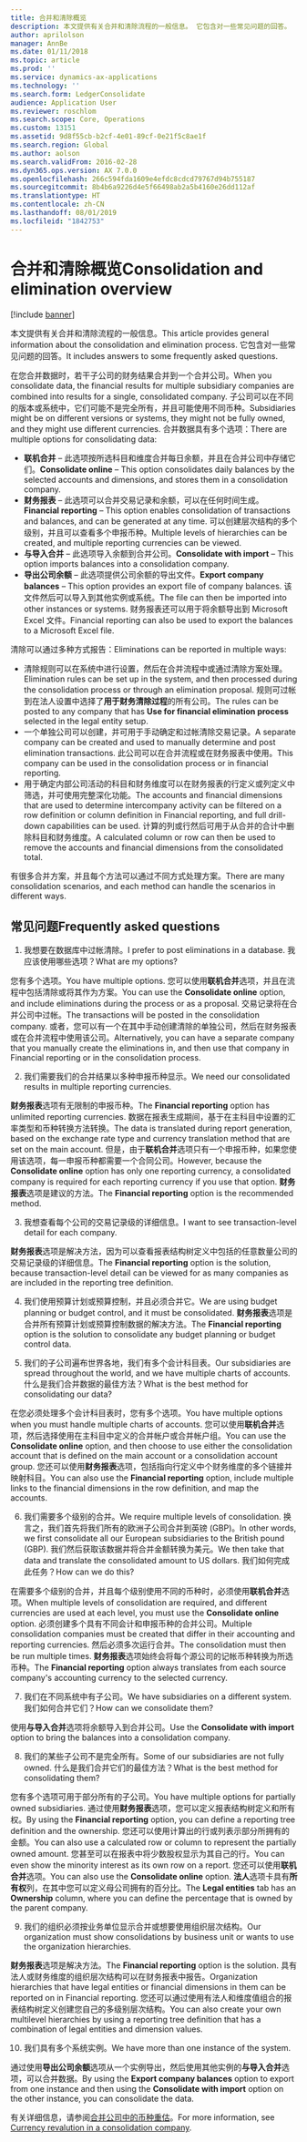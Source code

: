 ```yaml
---
title: 合并和清除概览
description: 本文提供有关合并和清除流程的一般信息。 它包含对一些常见问题的回答。
author: aprilolson
manager: AnnBe
ms.date: 01/11/2018
ms.topic: article
ms.prod: ''
ms.service: dynamics-ax-applications
ms.technology: ''
ms.search.form: LedgerConsolidate
audience: Application User
ms.reviewer: roschlom
ms.search.scope: Core, Operations
ms.custom: 13151
ms.assetid: 9d8f55cb-b2cf-4e01-89cf-0e21f5c8ae1f
ms.search.region: Global
ms.author: aolson
ms.search.validFrom: 2016-02-28
ms.dyn365.ops.version: AX 7.0.0
ms.openlocfilehash: 266c594fda1609e4efdc8cdcd79767d94b755187
ms.sourcegitcommit: 8b4b6a9226d4e5f66498ab2a5b4160e26dd112af
ms.translationtype: HT
ms.contentlocale: zh-CN
ms.lasthandoff: 08/01/2019
ms.locfileid: "1842753"
---
```

# <a name="consolidation-and-elimination-overview"></a><span data-ttu-id="93dc6-104">合并和清除概览</span><span class="sxs-lookup"><span data-stu-id="93dc6-104">Consolidation and elimination overview</span></span>

[!include [banner](../includes/banner.md)]

<span data-ttu-id="93dc6-105">本文提供有关合并和清除流程的一般信息。</span><span class="sxs-lookup"><span data-stu-id="93dc6-105">This article provides general information about the consolidation and elimination process.</span></span> <span data-ttu-id="93dc6-106">它包含对一些常见问题的回答。</span><span class="sxs-lookup"><span data-stu-id="93dc6-106">It includes answers to some frequently asked questions.</span></span>

<span data-ttu-id="93dc6-107">在您合并数据时，若干子公司的财务结果合并到一个合并公司。</span><span class="sxs-lookup"><span data-stu-id="93dc6-107">When you consolidate data, the financial results for multiple subsidiary companies are combined into results for a single, consolidated company.</span></span> <span data-ttu-id="93dc6-108">子公司可以在不同的版本或系统中，它们可能不是完全所有，并且可能使用不同币种。</span><span class="sxs-lookup"><span data-stu-id="93dc6-108">Subsidiaries might be on different versions or systems, they might not be fully owned, and they might use different currencies.</span></span> <span data-ttu-id="93dc6-109">合并数据具有多个选项：</span><span class="sxs-lookup"><span data-stu-id="93dc6-109">There are multiple options for consolidating data:</span></span>

-   <span data-ttu-id="93dc6-110">**联机合并** – 此选项按所选科目和维度合并每日余额，并且在合并公司中存储它们。</span><span class="sxs-lookup"><span data-stu-id="93dc6-110">**Consolidate online** – This option consolidates daily balances by the selected accounts and dimensions, and stores them in a consolidation company.</span></span>
-   <span data-ttu-id="93dc6-111">**财务报表** – 此选项可以合并交易记录和余额，可以在任何时间生成。</span><span class="sxs-lookup"><span data-stu-id="93dc6-111">**Financial reporting** – This option enables consolidation of transactions and balances, and can be generated at any time.</span></span> <span data-ttu-id="93dc6-112">可以创建层次结构的多个级别，并且可以查看多个申报币种。</span><span class="sxs-lookup"><span data-stu-id="93dc6-112">Multiple levels of hierarchies can be created, and multiple reporting currencies can be viewed.</span></span>
-   <span data-ttu-id="93dc6-113">**与导入合并** – 此选项导入余额到合并公司。</span><span class="sxs-lookup"><span data-stu-id="93dc6-113">**Consolidate with import** – This option imports balances into a consolidation company.</span></span>
-   <span data-ttu-id="93dc6-114">**导出公司余额** – 此选项提供公司余额的导出文件。</span><span class="sxs-lookup"><span data-stu-id="93dc6-114">**Export company balances** – This option provides an export file of company balances.</span></span> <span data-ttu-id="93dc6-115">该文件然后可以导入到其他实例或系统。</span><span class="sxs-lookup"><span data-stu-id="93dc6-115">The file can then be imported into other instances or systems.</span></span> <span data-ttu-id="93dc6-116">财务报表还可以用于将余额导出到 Microsoft Excel 文件。</span><span class="sxs-lookup"><span data-stu-id="93dc6-116">Financial reporting can also be used to export the balances to a Microsoft Excel file.</span></span>

<span data-ttu-id="93dc6-117">清除可以通过多种方式报告：</span><span class="sxs-lookup"><span data-stu-id="93dc6-117">Eliminations can be reported in multiple ways:</span></span>

-   <span data-ttu-id="93dc6-118">清除规则可以在系统中进行设置，然后在合并流程中或通过清除方案处理。</span><span class="sxs-lookup"><span data-stu-id="93dc6-118">Elimination rules can be set up in the system, and then processed during the consolidation process or through an elimination proposal.</span></span> <span data-ttu-id="93dc6-119">规则可过帐到在法人设置中选择了**用于财务清除过程**的所有公司。</span><span class="sxs-lookup"><span data-stu-id="93dc6-119">The rules can be posted to any company that has **Use for financial elimination process** selected in the legal entity setup.</span></span>
-   <span data-ttu-id="93dc6-120">一个单独公司可以创建，并可用于手动确定和过帐清除交易记录。</span><span class="sxs-lookup"><span data-stu-id="93dc6-120">A separate company can be created and used to manually determine and post elimination transactions.</span></span> <span data-ttu-id="93dc6-121">此公司可以在合并流程或在财务报表中使用。</span><span class="sxs-lookup"><span data-stu-id="93dc6-121">This company can be used in the consolidation process or in financial reporting.</span></span>
-   <span data-ttu-id="93dc6-122">用于确定内部公司活动的科目和财务维度可以在财务报表的行定义或列定义中筛选，并可使用完整深化功能。</span><span class="sxs-lookup"><span data-stu-id="93dc6-122">The accounts and financial dimensions that are used to determine intercompany activity can be filtered on a row definition or column definition in Financial reporting, and full drill-down capabilities can be used.</span></span> <span data-ttu-id="93dc6-123">计算的列或行然后可用于从合并的合计中删除科目和财务维度。</span><span class="sxs-lookup"><span data-stu-id="93dc6-123">A calculated column or row can then be used to remove the accounts and financial dimensions from the consolidated total.</span></span>

<span data-ttu-id="93dc6-124">有很多合并方案，并且每个方法可以通过不同方式处理方案。</span><span class="sxs-lookup"><span data-stu-id="93dc6-124">There are many consolidation scenarios, and each method can handle the scenarios in different ways.</span></span>

## <a name="frequently-asked-questions"></a><span data-ttu-id="93dc6-125">常见问题</span><span class="sxs-lookup"><span data-stu-id="93dc6-125">Frequently asked questions</span></span>
1.  <span data-ttu-id="93dc6-126">我想要在数据库中过帐清除。</span><span class="sxs-lookup"><span data-stu-id="93dc6-126">I prefer to post eliminations in a database.</span></span> <span data-ttu-id="93dc6-127">我应该使用哪些选项？</span><span class="sxs-lookup"><span data-stu-id="93dc6-127">What are my options?</span></span>

<span data-ttu-id="93dc6-128">您有多个选项。</span><span class="sxs-lookup"><span data-stu-id="93dc6-128">You have multiple options.</span></span> <span data-ttu-id="93dc6-129">您可以使用**联机合并**选项，并且在流程中包括清除或将其作为方案。</span><span class="sxs-lookup"><span data-stu-id="93dc6-129">You can use the **Consolidate online** option, and include eliminations during the process or as a proposal.</span></span> <span data-ttu-id="93dc6-130">交易记录将在合并公司中过帐。</span><span class="sxs-lookup"><span data-stu-id="93dc6-130">The transactions will be posted in the consolidation company.</span></span> <span data-ttu-id="93dc6-131">或者，您可以有一个在其中手动创建清除的单独公司，然后在财务报表或在合并流程中使用该公司。</span><span class="sxs-lookup"><span data-stu-id="93dc6-131">Alternatively, you can have a separate company that you manually create the eliminations in, and then use that company in Financial reporting or in the consolidation process.</span></span>

2.  <span data-ttu-id="93dc6-132">我们需要我们的合并结果以多种申报币种显示。</span><span class="sxs-lookup"><span data-stu-id="93dc6-132">We need our consolidated results in multiple reporting currencies.</span></span>

<span data-ttu-id="93dc6-133">**财务报表**选项有无限制的申报币种。</span><span class="sxs-lookup"><span data-stu-id="93dc6-133">The **Financial reporting** option has unlimited reporting currencies.</span></span> <span data-ttu-id="93dc6-134">数据在报表生成期间，基于在主科目中设置的汇率类型和币种转换方法转换。</span><span class="sxs-lookup"><span data-stu-id="93dc6-134">The data is translated during report generation, based on the exchange rate type and currency translation method that are set on the main account.</span></span> <span data-ttu-id="93dc6-135">但是，由于**联机合并**选项只有一个申报币种，如果您使用该选项，每一申报币种都需要一个合同公司。</span><span class="sxs-lookup"><span data-stu-id="93dc6-135">However, because the **Consolidate online** option has only one reporting currency, a consolidated company is required for each reporting currency if you use that option.</span></span> <span data-ttu-id="93dc6-136">**财务报表**选项是建议的方法。</span><span class="sxs-lookup"><span data-stu-id="93dc6-136">The **Financial reporting** option is the recommended method.</span></span>

3.  <span data-ttu-id="93dc6-137">我想查看每个公司的交易记录级的详细信息。</span><span class="sxs-lookup"><span data-stu-id="93dc6-137">I want to see transaction-level detail for each company.</span></span>

<span data-ttu-id="93dc6-138">**财务报表**选项是解决方法，因为可以查看报表结构树定义中包括的任意数量公司的交易记录级的详细信息。</span><span class="sxs-lookup"><span data-stu-id="93dc6-138">The **Financial reporting** option is the solution, because transaction-level detail can be viewed for as many companies as are included in the reporting tree definition.</span></span>

4.  <span data-ttu-id="93dc6-139">我们使用预算计划或预算控制，并且必须合并它。</span><span class="sxs-lookup"><span data-stu-id="93dc6-139">We are using budget planning or budget control, and it must be consolidated.</span></span>
<span data-ttu-id="93dc6-140">**财务报表**选项是合并所有预算计划或预算控制数据的解决方法。</span><span class="sxs-lookup"><span data-stu-id="93dc6-140">The **Financial reporting** option is the solution to consolidate any budget planning or budget control data.</span></span>

5.  <span data-ttu-id="93dc6-141">我们的子公司遍布世界各地，我们有多个会计科目表。</span><span class="sxs-lookup"><span data-stu-id="93dc6-141">Our subsidiaries are spread throughout the world, and we have multiple charts of accounts.</span></span> <span data-ttu-id="93dc6-142">什么是我们合并数据的最佳方法？</span><span class="sxs-lookup"><span data-stu-id="93dc6-142">What is the best method for consolidating our data?</span></span>

<span data-ttu-id="93dc6-143">在您必须处理多个会计科目表时，您有多个选项。</span><span class="sxs-lookup"><span data-stu-id="93dc6-143">You have multiple options when you must handle multiple charts of accounts.</span></span> <span data-ttu-id="93dc6-144">您可以使用**联机合并**选项，然后选择使用在主科目中定义的合并帐户或合并帐户组。</span><span class="sxs-lookup"><span data-stu-id="93dc6-144">You can use the **Consolidate online** option, and then choose to use either the consolidation account that is defined on the main account or a consolidation account group.</span></span> <span data-ttu-id="93dc6-145">您还可以使用**财务报表**选项，包括指向行定义中个财务维度的多个链接并映射科目。</span><span class="sxs-lookup"><span data-stu-id="93dc6-145">You can also use the **Financial reporting** option, include multiple links to the financial dimensions in the row definition, and map the accounts.</span></span>

6.  <span data-ttu-id="93dc6-146">我们需要多个级别的合并。</span><span class="sxs-lookup"><span data-stu-id="93dc6-146">We require multiple levels of consolidation.</span></span> <span data-ttu-id="93dc6-147">换言之，我们首先将我们所有的欧洲子公司合并到英镑 (GBP)。</span><span class="sxs-lookup"><span data-stu-id="93dc6-147">In other words, we first consolidate all our European subsidiaries to the British pound (GBP).</span></span> <span data-ttu-id="93dc6-148">我们然后获取该数据并将合并金额转换为美元。</span><span class="sxs-lookup"><span data-stu-id="93dc6-148">We then take that data and translate the consolidated amount to US dollars.</span></span> <span data-ttu-id="93dc6-149">我们如何完成此任务？</span><span class="sxs-lookup"><span data-stu-id="93dc6-149">How can we do this?</span></span>

<span data-ttu-id="93dc6-150">在需要多个级别的合并，并且每个级别使用不同的币种时，必须使用**联机合并**选项。</span><span class="sxs-lookup"><span data-stu-id="93dc6-150">When multiple levels of consolidation are required, and different currencies are used at each level, you must use the **Consolidate online** option.</span></span> <span data-ttu-id="93dc6-151">必须创建多个具有不同会计和申报币种的合并公司。</span><span class="sxs-lookup"><span data-stu-id="93dc6-151">Multiple consolidation companies must be created that differ in their accounting and reporting currencies.</span></span> <span data-ttu-id="93dc6-152">然后必须多次运行合并。</span><span class="sxs-lookup"><span data-stu-id="93dc6-152">The consolidation must then be run multiple times.</span></span> <span data-ttu-id="93dc6-153">**财务报表**选项始终会将每个源公司的记帐币种转换为所选币种。</span><span class="sxs-lookup"><span data-stu-id="93dc6-153">The **Financial reporting** option always translates from each source company's accounting currency to the selected currency.</span></span>

7.  <span data-ttu-id="93dc6-154">我们在不同系统中有子公司。</span><span class="sxs-lookup"><span data-stu-id="93dc6-154">We have subsidiaries on a different system.</span></span> <span data-ttu-id="93dc6-155">我们如何合并它们？</span><span class="sxs-lookup"><span data-stu-id="93dc6-155">How can we consolidate them?</span></span>

<span data-ttu-id="93dc6-156">使用**与导入合并**选项将余额导入到合并公司。</span><span class="sxs-lookup"><span data-stu-id="93dc6-156">Use the **Consolidate with import** option to bring the balances into a consolidation company.</span></span>

8.  <span data-ttu-id="93dc6-157">我们的某些子公司不是完全所有。</span><span class="sxs-lookup"><span data-stu-id="93dc6-157">Some of our subsidiaries are not fully owned.</span></span> <span data-ttu-id="93dc6-158">什么是我们合并它们的最佳方法？</span><span class="sxs-lookup"><span data-stu-id="93dc6-158">What is the best method for consolidating them?</span></span>

<span data-ttu-id="93dc6-159">您有多个选项可用于部分所有的子公司。</span><span class="sxs-lookup"><span data-stu-id="93dc6-159">You have multiple options for partially owned subsidiaries.</span></span> <span data-ttu-id="93dc6-160">通过使用**财务报表**选项，您可以定义报表结构树定义和所有权。</span><span class="sxs-lookup"><span data-stu-id="93dc6-160">By using the **Financial reporting** option, you can define a reporting tree definition and the ownership.</span></span> <span data-ttu-id="93dc6-161">您还可以使用计算出的行或列表示部分所拥有的金额。</span><span class="sxs-lookup"><span data-stu-id="93dc6-161">You can also use a calculated row or column to represent the partially owned amount.</span></span> <span data-ttu-id="93dc6-162">您甚至可以在报表中将少数股权显示为其自己的行。</span><span class="sxs-lookup"><span data-stu-id="93dc6-162">You can even show the minority interest as its own row on a report.</span></span> <span data-ttu-id="93dc6-163">您还可以使用**联机合并**选项。</span><span class="sxs-lookup"><span data-stu-id="93dc6-163">You can also use the **Consolidate online** option.</span></span> <span data-ttu-id="93dc6-164">**法人**选项卡具有**所有权**列，在其中您可以定义母公司拥有的百分比。</span><span class="sxs-lookup"><span data-stu-id="93dc6-164">The **Legal entities** tab has an **Ownership** column, where you can define the percentage that is owned by the parent company.</span></span>

9.  <span data-ttu-id="93dc6-165">我们的组织必须按业务单位显示合并或想要使用组织层次结构。</span><span class="sxs-lookup"><span data-stu-id="93dc6-165">Our organization must show consolidations by business unit or wants to use the organization hierarchies.</span></span>

<span data-ttu-id="93dc6-166">**财务报表**选项是解决方法。</span><span class="sxs-lookup"><span data-stu-id="93dc6-166">The **Financial reporting** option is the solution.</span></span> <span data-ttu-id="93dc6-167">具有法人或财务维度的组织层次结构可以在财务报表中报告。</span><span class="sxs-lookup"><span data-stu-id="93dc6-167">Organization hierarchies that have legal entities or financial dimensions in them can be reported on in Financial reporting.</span></span> <span data-ttu-id="93dc6-168">您还可以通过使用有法人和维度值组合的报表结构树定义创建您自己的多级别层次结构。</span><span class="sxs-lookup"><span data-stu-id="93dc6-168">You can also create your own multilevel hierarchies by using a reporting tree definition that has a combination of legal entities and dimension values.</span></span>

10. <span data-ttu-id="93dc6-169">我们具有多个系统实例。</span><span class="sxs-lookup"><span data-stu-id="93dc6-169">We have more than one instance of the system.</span></span>

<span data-ttu-id="93dc6-170">通过使用**导出公司余额**选项从一个实例导出，然后使用其他实例的**与导入合并**选项，可以合并数据。</span><span class="sxs-lookup"><span data-stu-id="93dc6-170">By using the **Export company balances** option to export from one instance and then using the **Consolidate with import** option on the other instance, you can consolidate the data.</span></span>


<span data-ttu-id="93dc6-171">有关详细信息，请参阅[合并公司中的币种重估](../general-ledger/currency-revaluation-consolidation-company.md)。</span><span class="sxs-lookup"><span data-stu-id="93dc6-171">For more information, see [Currency revalution in a consolidation company](../general-ledger/currency-revaluation-consolidation-company.md).</span></span>


